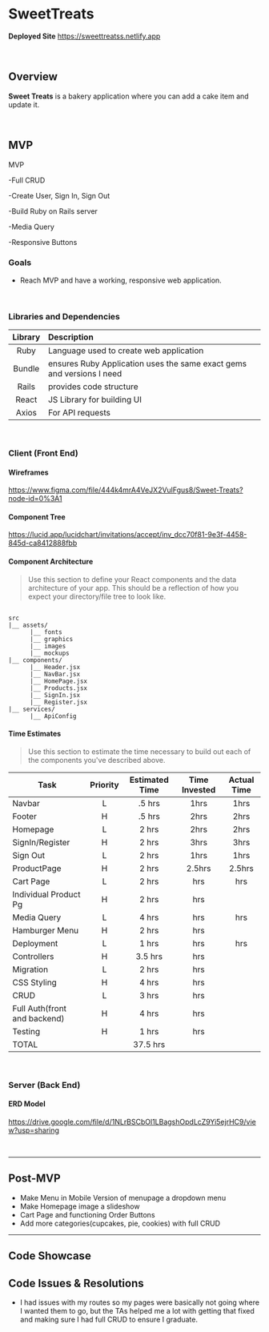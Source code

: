 

# SweetTreats <!-- omit in toc -->

**Deployed Site**
https://sweettreatss.netlify.app

<br>

## Overview

**Sweet Treats** is a bakery application where you can add a cake item and update it.


<br>

## MVP



MVP 

  -Full CRUD
  
  -Create User, Sign In, Sign Out
  
  -Build Ruby on Rails server
  
  -Media Query
  
  -Responsive Buttons


### Goals

- Reach MVP and have a working, responsive web application.

<br>

### Libraries and Dependencies



|     Library      | Description                                |
| :--------------: | :----------------------------------------- |
|      Ruby       | Language used to create web application|
|   Bundle   | ensures Ruby Application uses the same exact gems and versions I need |
| Rails | provides code structure |
|     React      | JS Library for building UI |
|  Axios   | For API requests |

<br>

### Client (Front End)

#### Wireframes

https://www.figma.com/file/444k4mrA4VeJX2VulFgus8/Sweet-Treats?node-id=0%3A1



#### Component Tree

https://lucid.app/lucidchart/invitations/accept/inv_dcc70f81-9e3f-4458-845d-ca8412888fbb


#### Component Architecture

> Use this section to define your React components and the data architecture of your app. This should be a reflection of how you expect your directory/file tree to look like. 

``` structure

src
|__ assets/
      |__ fonts
      |__ graphics
      |__ images
      |__ mockups
|__ components/
      |__ Header.jsx
      |__ NavBar.jsx
      |__ HomePage.jsx
      |__ Products.jsx
      |__ SignIn.jsx
      |__ Register.jsx
|__ services/
      |__ ApiConfig

```

#### Time Estimates

> Use this section to estimate the time necessary to build out each of the components you've described above.

| Task                | Priority | Estimated Time | Time Invested | Actual Time |
| ------------------- | :------: | :------------: | :-----------: | :---------: |
| Navbar    |    L     |     .5 hrs      |      1hrs     |     1hrs    |
| Footer |    H     |     .5 hrs      |      2hrs     |      2hrs    |
| Homepage    |    L     |     2 hrs      |      2hrs     |     2hrs    |
| SignIn/Register |    H     |     2 hrs      |      3hrs     |    3hrs      |
| Sign Out    |    L     |     2 hrs      |      1hrs     |     1hrs    |
| ProductPage |    H     |     2 hrs      |      2.5hrs     |   2.5hrs       |
| Cart Page    |    L     |     2 hrs      |      hrs     |     hrs    |
| Individual Product Pg |    H     |     2 hrs      |      hrs     |          |
| Media Query    |    L     |     4 hrs      |      hrs     |     hrs    |
| Hamburger Menu |    H     |     2 hrs      |      hrs     |          |
| Deployment    |    L     |     1 hrs      |      hrs     |     hrs    |
| Controllers |    H     |     3.5 hrs      |      hrs     |         |
| Migration    |    L     |     2 hrs      |      hrs     |        |
| CSS Styling |    H     |     4 hrs      |      hrs     |          |
| CRUD    |    L     |     3 hrs      |      hrs     |        |
| Full Auth(front and backend) |    H     |     4 hrs      |      hrs     |          |
| Testing |    H     |     1 hrs      |      hrs     |          |
| TOTAL               |          |     37.5 hrs      |          |          |



<br>

### Server (Back End)

#### ERD Model



https://drive.google.com/file/d/1NLrBSCbOl1LBagshOpdLcZ9Yi5ejrHC9/view?usp=sharing


<br>

***

## Post-MVP

- Make Menu in Mobile Version of menupage a dropdown menu
- Make Homepage image a slideshow
- Cart Page and functioning Order Buttons
- Add more categories(cupcakes, pie, cookies) with full CRUD 

***

## Code Showcase



## Code Issues & Resolutions
- I had issues with my routes so my pages were basically not going where I wanted them to go, but the TAs helped me a lot with getting that fixed and making sure I had full CRUD to ensure I graduate.
